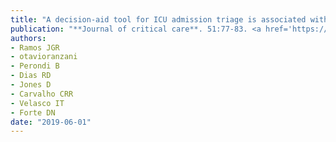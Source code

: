 ```yaml
---
title: "A decision-aid tool for ICU admission triage is associated with a reduction in potentially inappropriate intensive care unit admissions"
publication: "**Journal of critical care**. 51:77-83. <a href='https://doi.org/10.1016/j.jcrc.2019.02.002' target='_blank' rel='noopener noreferrer'>10.1016/j.jcrc.2019.02.002</a>"
authors:
- Ramos JGR
- otavioranzani
- Perondi B
- Dias RD
- Jones D
- Carvalho CRR
- Velasco IT
- Forte DN
date: "2019-06-01"
---
```

